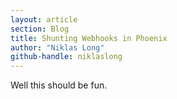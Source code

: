 ```yaml
---
layout: article
section: Blog
title: Shunting Webhooks in Phoenix
author: "Niklas Long"
github-handle: niklaslong
---
```


Well this should be fun.
